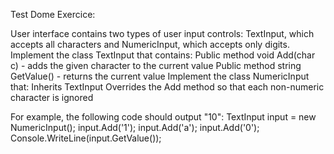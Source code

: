﻿Test Dome Exercice:

User interface contains two types of user input controls: TextInput, which accepts all characters and NumericInput, which accepts only digits.
Implement the class TextInput that contains:
Public method void Add(char c) - adds the given character to the current value
Public method string GetValue() - returns the current value
Implement the class NumericInput that:
Inherits TextInput
Overrides the Add method so that each non-numeric character is ignored

For example, the following code should output "10":
TextInput input = new NumericInput();
input.Add('1');
input.Add('a');
input.Add('0');
Console.WriteLine(input.GetValue());
